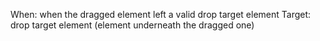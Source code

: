 When: when the dragged element left a valid drop target element
Target: drop target element (element underneath the dragged one)